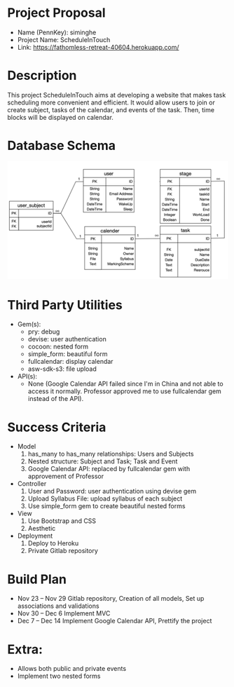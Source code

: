 # Project Proposal
* Name (PennKey): siminghe
* Project Name: ScheduleInTouch
* Link: https://fathomless-retreat-40604.herokuapp.com/
# Description
This project ScheduleInTouch aims at developing a website that makes task scheduling more convenient and efficient. It would allow users to join or create subject, tasks of the calendar, and events of the task. Then, time blocks will be displayed on calendar. 
# Database Schema
![DatabaseSchema](scheme.png)
# Third Party Utilities
* Gem(s): 
  * pry: debug
  * devise: user authentication
  * cocoon: nested form
  * simple_form: beautiful form
  * fullcalendar: display calendar
  * asw-sdk-s3: file upload
* API(s): 
  * None (Google Calendar API failed since I'm in China and not able to access it normally. Professor approved me to use fullcalendar gem instead of the API).
# Success Criteria
* Model
  1. has_many to has_many relationships: Users and Subjects
  2. Nested structure: Subject and Task; Task and Event
  3. Google Calendar API: replaced by fullcalendar gem with approvement of Professor
* Controller
  1. User and Password: user authentication using devise gem
  2. Upload Syllabus File: upload syllabus of each subject
  3. Use simple_form gem to create beautiful nested forms
* View
  1. Use Bootstrap and CSS
  2. Aesthetic
* Deployment
  1. Deploy to Heroku
  2. Private Gitlab repository

# Build Plan
* Nov 23 – Nov 29	Gitlab repository, Creation of all models, Set up associations and validations
* Nov 30 – Dec 6	Implement MVC
* Dec 7 – Dec 14	Implement Google Calendar API, Prettify the project

# Extra:
- Allows both public and private events
- Implement two nested forms

